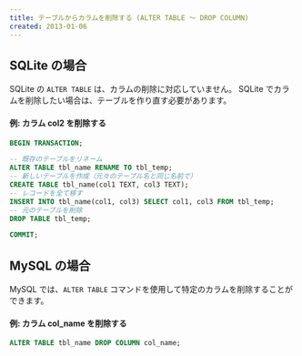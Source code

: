 ```yaml
---
title: テーブルからカラムを削除する (ALTER TABLE ～ DROP COLUMN)
created: 2013-01-06
---
```


SQLite の場合
----

SQLite の `ALTER TABLE` は、カラムの削除に対応していません。
SQLite でカラムを削除したい場合は、テーブルを作り直す必要があります。

#### 例: カラム col2 を削除する

~~~ sql
BEGIN TRANSACTION;

-- 既存のテーブルをリネーム
ALTER TABLE tbl_name RENAME TO tbl_temp;
-- 新しいテーブルを作成（元々のテーブル名と同じ名前で）
CREATE TABLE tbl_name(col1 TEXT, col3 TEXT);
-- レコードを全て移す
INSERT INTO tbl_name(col1, col3) SELECT col1, col3 FROM tbl_temp;
-- 元のテーブルを削除
DROP TABLE tbl_temp;

COMMIT;
~~~


MySQL の場合
----

MySQL では、`ALTER TABLE` コマンドを使用して特定のカラムを削除することができます。

#### 例: カラム col_name を削除する

~~~ sql
ALTER TABLE tbl_name DROP COLUMN col_name;
~~~

